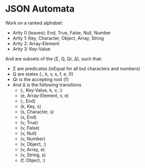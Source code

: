 # JSON Automata

Work on a ranked alphabet:
- Arity 0 (leaves): End, True, False, Null, Number
- Arity 1: Key, Character, Object, Array, String
- Arity 2: Array-Element
- Arity 3: Key-Value

And are subsets of the (Σ, Q, Qr, ∆), such that:
- Σ are predicates (isEqual for all but characters and numbers)
- Q are states {:, k, v, s, f, e, 0}
- Qr is the accepting root {f}
- And ∆ is the following transitions
    - (:, Key-Value, k, v, :)
    - (e, Array-Element, v, e)
    - (:, End)
    - (k, Key, s)
    - (s, Character, s)
    - (s, End)
    - (v, True)
    - (v, False)
    - (v, Null)
    - (v, Number)
    - (v, Object, :)
    - (v, Array, e)
    - (v, String, s)
    - (f, Object, :)
    
   